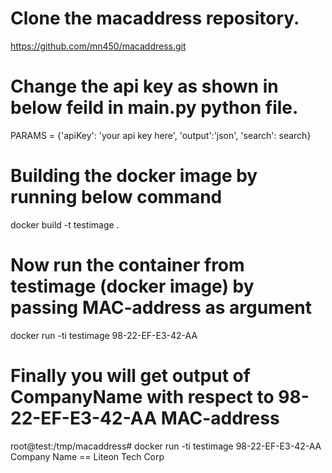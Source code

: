 # Clone the macaddress repository.

https://github.com/mn450/macaddress.git

# Change the api key as shown in below feild in main.py python file.

PARAMS = {'apiKey': 'your api key here', 'output':'json', 'search': search}

# Building the docker image by running below command

docker build -t testimage .

# Now run the container from testimage (docker image) by passing MAC-address as argument

docker run -ti testimage 98-22-EF-E3-42-AA

# Finally you will get output of CompanyName with respect to 98-22-EF-E3-42-AA MAC-address

root@test:/tmp/macaddress# docker run -ti testimage 98-22-EF-E3-42-AA
Company Name == Liteon Tech Corp
